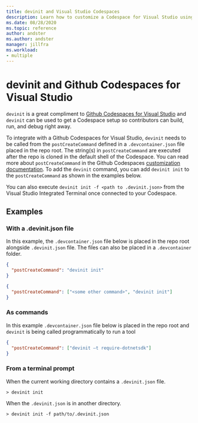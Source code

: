 ```yaml
---
title: devinit and Visual Studio Codespaces
description: Learn how to customize a Codespace for Visual Studio using devinit.
ms.date: 08/28/2020
ms.topic: reference
author: andster
ms.author: andster
manager: jillfra
ms.workload:
- multiple
---
```

# devinit and Github Codespaces for Visual Studio

`devinit` is a great compliment to [Github Codespaces for Visual Studio](https://visualstudio.microsoft.com/services/visual-studio-codespaces) and `devinit` can be used to get a Codespace setup so contributors can build, run, and debug right away.

To integrate with a Github Codespaces for Visual Studio, `devinit` needs to be called from the `postCreateCommand` defined in a `.devcontainer.json` file placed in the repo root. The string(s) in `postCreateCommand` are executed after the repo is cloned in the default shell of the Codespace. You can read more about `postCreateCommand` in the Github Codespaces [customization documentation](https://docs.github.com/en/github/developing-online-with-codespaces/configuring-codespaces-for-your-project). To add the `devinit` command, you can add `devinit init` to the `postCreateCommand` as shown in the examples below.

You can also execute `devinit init -f <path to .devinit.json>` from the Visual Studio Integrated Terminal once connected to your Codespace.

## Examples

### With a .devinit.json file
In this example, the `.devcontainer.json` file below is placed in the repo root alongside `.devinit.json` file. The files can also be placed in a `.devcontainer` folder.

```json
{
  "postCreateCommand": "devinit init"
}
```

```json
{
  "postCreateCommand": ["<some other command>", "devinit init"]
}
```

### As commands
In this example `.devcontainer.json` file below is placed in the repo root and `devinit` is being called programmatically to run a tool  

```json
{
  "postCreateCommand": ["devinit –t require-dotnetsdk"]
}
```

### From a terminal prompt

When the current working directory contains a `.devinit.json` file.

```batch
> devinit init
```

When the `.devinit.json` is in another directory.

```batch
> devinit init -f path/to/.devinit.json
```
